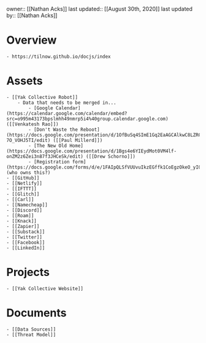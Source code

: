 owner:: [[Nathan Acks]]
last updated:: [[August 30th, 2020]]
last updated by:: [[Nathan Acks]]
# Overview
    - https://tilnow.github.io/docjs/index
# Assets
    - [[Yak Collective Robot]]
        - Data that needs to be merged in...
            - [Google Calendar](https://calendar.google.com/calendar/embed?src=o995m43173bpslmhh49nmrp5i4%40group.calendar.google.com) ([[Venkatesh Rao]])
            - [Don't Waste the Reboot](https://docs.google.com/presentation/d/1OfBuSq4SImE1Gq2EaAGCAlkwC8LZRCWx-7O_VOHJ5TI/edit) ([[Paul Millerd]])
            - [The New Old Home](https://docs.google.com/presentation/d/1Bgs4e6YIEydMot0VM4lf-onZM2z6Zei3n87f3JHCeSk/edit) ([[Drew Schorno]])
            - [Registration form](https://docs.google.com/forms/d/e/1FAIpQLSfVUUvuIkzEGffk1CoEgzOkeO_yI05Nuw6zU3H1TNLmiQOf7g/viewform) (who owns this?)
    - [[GitHub]]
    - [[Netlify]]
    - [[IFTTT]]
    - [[Glitch]]
    - [[Carl]]
    - [[Namecheap]]
    - [[Discord]]
    - [[Roam]]
    - [[Knack]]
    - [[Zapier]]
    - [[Substack]]
    - [[Twitter]]
    - [[Facebook]]
    - [[LinkedIn]]
# Projects
    - [[Yak Collective Website]]
# Documents
    - [[Data Sources]]
    - [[Threat Model]]
